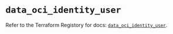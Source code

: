 # `data_oci_identity_user`

Refer to the Terraform Registory for docs: [`data_oci_identity_user`](https://registry.terraform.io/providers/oracle/oci/6.18.0/docs/data-sources/identity_user).

